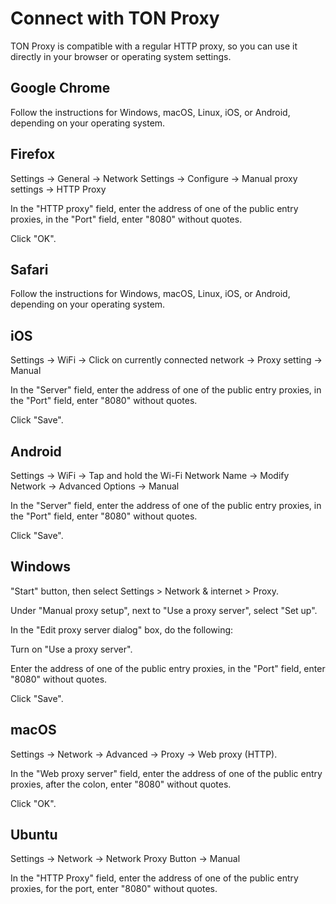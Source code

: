 # Connect with TON Proxy

TON Proxy is compatible with a regular HTTP proxy, so you can use it directly in your browser or operating system settings.

## Google Chrome

Follow the instructions for Windows, macOS, Linux, iOS, or Android, depending on your operating system.

## Firefox

Settings -> General -> Network Settings -> Configure -> Manual proxy settings -> HTTP Proxy

In the "HTTP proxy" field, enter the address of one of the public entry proxies, in the "Port" field, enter "8080" without quotes.

Click "OK".

## Safari

Follow the instructions for Windows, macOS, Linux, iOS, or Android, depending on your operating system.

## iOS

Settings -> WiFi -> Click on currently connected network -> Proxy setting -> Manual

In the "Server" field, enter the address of one of the public entry proxies, in the "Port" field, enter "8080" without quotes.

Click "Save".

## Android

Settings -> WiFi -> Tap and hold the Wi-Fi Network Name -> Modify Network -> Advanced Options -> Manual

In the "Server" field, enter the address of one of the public entry proxies, in the "Port" field, enter "8080" without quotes.

Click "Save".

## Windows

"Start" button, then select Settings  > Network & internet  > Proxy.

Under "Manual proxy setup", next to "Use a proxy server", select "Set up".

In the "Edit proxy server dialog" box, do the following:

Turn on "Use a proxy server".

Enter the address of one of the public entry proxies, in the "Port" field, enter "8080" without quotes.

Click "Save".

## macOS

Settings -> Network -> Advanced -> Proxy -> Web proxy (HTTP).

In the "Web proxy server" field, enter the address of one of the public entry proxies, after the colon, enter "8080" without quotes.

Click "OK".

## Ubuntu

Settings -> Network -> Network Proxy Button -> Manual

In the "HTTP Proxy" field, enter the address of one of the public entry proxies, for the port, enter "8080" without quotes.
